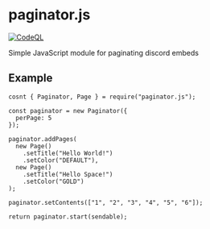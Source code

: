 # paginator.js
[![CodeQL](https://github.com/Moros0741/paginator.js/actions/workflows/codeql-analysis.yml/badge.svg)](https://github.com/Moros0741/paginator.js/actions/workflows/codeql-analysis.yml)

 Simple JavaScript module for paginating discord embeds

## Example

```
cosnt { Paginator, Page } = require("paginator.js");

const paginator = new Paginator({
  perPage: 5
});

paginator.addPages(
  new Page()
    .setTitle("Hello World!")
    .setColor("DEFAULT"),
  new Page()
    .setTitle("Hello Space!")
    .setColor("GOLD")
);

paginator.setContents(["1", "2", "3", "4", "5", "6"]);

return paginator.start(sendable);
```

